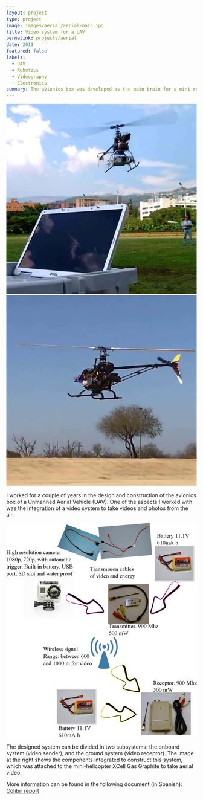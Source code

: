 ```yaml
---
layout: project
type: project
image: images/aerial/aerial-main.jpg
title: Video system for a UAV
permalink: projects/aerial
date: 2011
featured: false
labels:
  - UAV
  - Robotics
  - Videography
  - Electronics
summary: The avionics box was developed as the main brain for a mini robot aerial vehicle (UAV). Besides a main embedded computer, the system features a video system to take videos and photos from the air.
---
```

<div class="ui small rounded images">
  <img class="ui image zoom" src="../images/aerial/aerial-main.jpg">
  <img class="ui image zoom" src="../images/aerial/aerial-desert.jpg">
</div>



<p class="pjustify">I worked for a couple of years in the design and construction of the avionics box of a Unmanned Aerial Vehicle (UAV). One of the aspects I worked with was the integration of a video system to take videos and photos from the air. </p>

<img class="ui medium right floated rounded image zoom medium-amp2" src="../images/aerial/aerial-diagram.jpg">

<p class="pjustify">
The designed system can be divided in two subsystems: the onboard system (video sender), and the ground system (video receptor). The image at the right shows the components integrated to construct this system, which was attached to the mini-helicopter XCell Gas Graphite to take aerial video.</p>

<p class="pjustify">More information can be found in the following document (in Spanish): <a class="hlink" href="../images/aerial/archive/colibri.pdf"><i class="file pdf outline icon"></i>Colibri report</a></p>